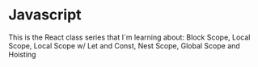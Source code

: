 # Javascript
This is the React class series that I´m learning about: Block Scope, Local Scope, Local Scope w/ Let and Const, Nest Scope, Global Scope and Hoisting
